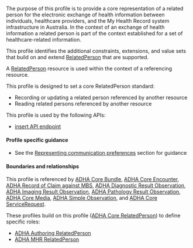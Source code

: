 The purpose of this profile is to provide a core representation of a related person for the electronic exchange of health information between individuals, healthcare providers, and the My Health Record system infrastructure in Australia.
In the context of an exchange of health information a related person is part of the context established for a set of healthcare-related information.

This profile identifies the additional constraints, extensions, and value sets that build on and extend [RelatedPerson](http://hl7.org/fhir/R4/relatedperson.html) that are supported.

A [RelatedPerson](http://hl7.org/fhir/R4/relatedperson.html) resource is used within the context of a referencing resource. 

This profile is designed to set a core RelatedPerson standard:
* Recording or updating a related person referenced by another resource
* Reading related persons referenced by another resource

This profile is used by the following APIs:
* [insert API endpoint](StructureDefinition-TBD-1.html)
 

#### Profile specific guidance
- See the [Representing communication preferences](guidance.html#representing-communication-preferences) section for guidance


#### Boundaries and relationships
This profile is referenced by 
[ADHA Core Bundle](StructureDefinition-dh-bundle-core-1.html), 
[ADHA Core Encounter](StructureDefinition-dh-encounter-core-1.html), 
[ADHA Record of Claim against MBS](StructureDefinition-dh-explanationofbenefit-medicare-mbs-1.html),
[ADHA Diagnostic Result Observation](StructureDefinition-dh-observation-diagnosticresult-1.html),
[ADHA Imaging Result Observation](StructureDefinition-dh-observation-diagnosticresult-imag-1.html),
[ADHA Pathology Result Observation](StructureDefinition-dh-observation-diagnosticresult-path-1.html),
[ADHA Core Media](StructureDefinition-dh-media-core-1.html), 
[ADHA Simple Observation](StructureDefinition-dh-observation-simple-1.html), and
[ADHA Core ServiceRequest](StructureDefinition-dh-servicerequest-core-1.html).

These profiles build on this profile ([ADHA Core RelatedPerson](StructureDefinition-dh-relatedperson-core-1.html)) to define specific roles:
* [ADHA Authoring RelatedPerson](StructureDefinition-dh-relatedperson-author-1.html)
* [ADHA MHR RelatedPerson](StructureDefinition-dh-relatedperson-mhr-1.html)